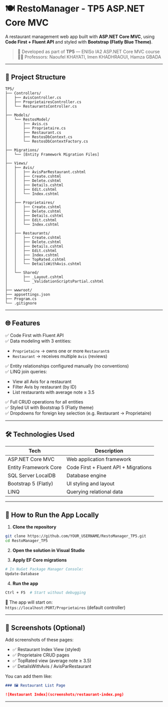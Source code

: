 
# 🍽️ RestoManager - TP5 ASP.NET Core MVC

A restaurant management web app built with **ASP.NET Core MVC**, using **Code First + Fluent API** and styled with **Bootstrap (Flatly Blue Theme)**.

> 🧪 Developed as part of **TP5** — ENISo IA2 ASP.NET Core MVC course  
> 👨‍🏫 Professors: Naoufel KHAYATI, Imen KHADHRAOUI, Hamza GBADA

---

## 📁 Project Structure

```
TP5/
├── Controllers/
│   ├── AvisController.cs
│   ├── ProprietairesController.cs
│   └── RestaurantsController.cs
│
├── Models/
│   └── RestosModel/
│       ├── Avis.cs
│       ├── Proprietaire.cs
│       ├── Restaurant.cs
│       ├── RestosDbContext.cs
│       └── RestosDbContextFactory.cs
│
├── Migrations/
│   └── [Entity Framework Migration Files]
│
├── Views/
│   ├── Avis/
│   │   ├── AvisParRestaurant.cshtml
│   │   ├── Create.cshtml
│   │   ├── Delete.cshtml
│   │   ├── Details.cshtml
│   │   ├── Edit.cshtml
│   │   └── Index.cshtml
│   │
│   ├── Proprietaires/
│   │   ├── Create.cshtml
│   │   ├── Delete.cshtml
│   │   ├── Details.cshtml
│   │   ├── Edit.cshtml
│   │   └── Index.cshtml
│   │
│   ├── Restaurants/
│   │   ├── Create.cshtml
│   │   ├── Delete.cshtml
│   │   ├── Details.cshtml
│   │   ├── Edit.cshtml
│   │   ├── Index.cshtml
│   │   ├── TopRated.cshtml
│   │   └── DetailsWithAvis.cshtml
│   │
│   └── Shared/
│       ├── _Layout.cshtml
│       └── _ValidationScriptsPartial.cshtml
│
├── wwwroot/
├── appsettings.json
├── Program.cs
└── .gitignore
```

---

## 🌐 Features

✅ Code First with Fluent API  
✅ Data modeling with 3 entities:
- `Proprietaire` → owns one or more `Restaurant`s  
- `Restaurant` → receives multiple `Avis` (reviews)

✅ Entity relationships configured manually (no conventions)  
✅ LINQ join queries:
- View all Avis for a restaurant
- Filter Avis by restaurant (by ID)
- List restaurants with average note ≥ 3.5

✅ Full CRUD operations for all entities  
✅ Styled UI with Bootstrap 5 (Flatly theme)  
✅ Dropdowns for foreign key selection (e.g. Restaurant → Proprietaire)

---

## 🛠️ Technologies Used

| Tech                  | Description                           |
|-----------------------|---------------------------------------|
| ASP.NET Core MVC      | Web application framework             |
| Entity Framework Core | Code First + Fluent API + Migrations |
| SQL Server LocalDB    | Database engine                       |
| Bootstrap 5 (Flatly)  | UI styling and layout                 |
| LINQ                  | Querying relational data              |

---

## 🚀 How to Run the App Locally

1. **Clone the repository**

```bash
git clone https://github.com/YOUR_USERNAME/RestoManager_TP5.git
cd RestoManager_TP5
```

2. **Open the solution in Visual Studio**

3. **Apply EF Core migrations**

```bash
# In NuGet Package Manager Console:
Update-Database
```

4. **Run the app**

```bash
Ctrl + F5  # Start without debugging
```

📌 The app will start on:  
`https://localhost:PORT/Proprietaires` (default controller)

---

## 📸 Screenshots (Optional)

Add screenshots of these pages:

- ✅ Restaurant Index View (styled)
- ✅ Proprietaire CRUD pages
- ✅ TopRated view (average note ≥ 3.5)
- ✅ DetailsWithAvis / AvisParRestaurant

You can add them like:

```markdown
### 🖼️ Restaurant List Page

![Restaurant Index](screenshots/restaurant-index.png)
```

---

